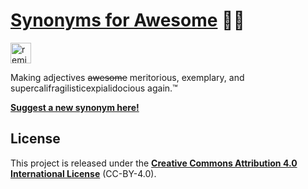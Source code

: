 # [Synonyms for Awesome](https://synonymsforawesome.com/) 👩‍🏫

<a href="https://glitch.com/edit/?utm_content=project_synonyms-for-awesome&utm_source=remix_this&utm_medium=button&utm_campaign=glitchButton#!/remix/synonyms-for-awesome"><img src="https://cdn.glitch.com/2bdfb3f8-05ef-4035-a06e-2043962a3a13%2Fremix%402x.png?1513093958726" alt="remix this" height="33"></a>

Making adjectives ~~awesome~~ meritorious, exemplary, and supercalifragilisticexpialidocious again.™

[**Suggest a new synonym here!**](https://github.com/jakejarvis/synonyms-for-awesome/edit/master/index.html)

## License

This project is released under the [**Creative Commons Attribution 4.0 International License**](LICENSE.md) (CC-BY-4.0).
